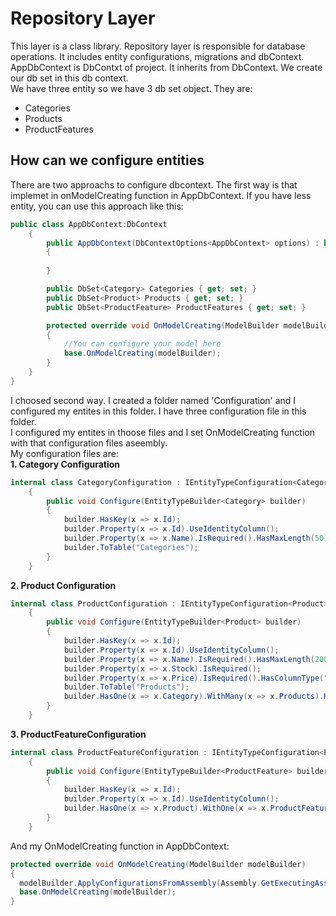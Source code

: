 # Repository Layer

This layer is a class library. Repository layer is responsible for database operations. It includes entity configurations, migrations and dbContext. AppDbContext is DbContxt of project. It inherits from DbContext. We create our db set in this db context.  
We have three entity so we have 3 db set object. They are:  
- Categories
- Products
- ProductFeatures  

## How can we configure entities
There are two approachs to configure dbcontext. The first way is that implemet in onModelCreating function in AppDbContext. If you have less entity, you can use this approach like this:  

```csharp
public class AppDbContext:DbContext
    {
        public AppDbContext(DbContextOptions<AppDbContext> options) : base(options)
        { 
        
        }

        public DbSet<Category> Categories { get; set; }
        public DbSet<Product> Products { get; set; }
        public DbSet<ProductFeature> ProductFeatures { get; set; }

        protected override void OnModelCreating(ModelBuilder modelBuilder)
        {
            //You can configure your model here
            base.OnModelCreating(modelBuilder);
        }
    }
}
```  

I choosed second way. I created a folder named 'Configuration' and I configured my entites in this folder. I have three configuration file in this folder.  
I configured my entites in thoose files and I set OnModelCreating function with that configuration files aseembly.  
My configuration files are:  
**1. Category Configuration**
```csharp
internal class CategoryConfiguration : IEntityTypeConfiguration<Category>
    {
        public void Configure(EntityTypeBuilder<Category> builder)
        {
            builder.HasKey(x => x.Id);
            builder.Property(x => x.Id).UseIdentityColumn();
            builder.Property(x => x.Name).IsRequired().HasMaxLength(50);
            builder.ToTable("Categories");
        }
    }
```  
**2. Product Configuration**
```csharp
internal class ProductConfiguration : IEntityTypeConfiguration<Product>
    {
        public void Configure(EntityTypeBuilder<Product> builder)
        {
            builder.HasKey(x => x.Id);
            builder.Property(x => x.Id).UseIdentityColumn();
            builder.Property(x => x.Name).IsRequired().HasMaxLength(200);
            builder.Property(x => x.Stock).IsRequired();
            builder.Property(x => x.Price).IsRequired().HasColumnType("decimal(18,2)");
            builder.ToTable("Products");
            builder.HasOne(x => x.Category).WithMany(x => x.Products).HasForeignKey(x => x.CategoryId);
        }
    }
```  
**3. ProductFeatureConfiguration**
```csharp
internal class ProductFeatureConfiguration : IEntityTypeConfiguration<ProductFeature>
    {
        public void Configure(EntityTypeBuilder<ProductFeature> builder)
        {
            builder.HasKey(x => x.Id);
            builder.Property(x => x.Id).UseIdentityColumn();
            builder.HasOne(x => x.Product).WithOne(x => x.ProductFeature).HasForeignKey<ProductFeature>(x => x.ProductId);
        }
    }
```  

And my OnModelCreating function in AppDbContext:  
```csharp
protected override void OnModelCreating(ModelBuilder modelBuilder)
{
  modelBuilder.ApplyConfigurationsFromAssembly(Assembly.GetExecutingAssembly());
  base.OnModelCreating(modelBuilder);
}
``` 
